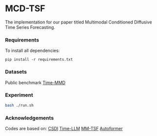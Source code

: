 # MCD-TSF
The implementation for our paper titled Multimodal Conditioned Diffusive Time Series Forecasting.
### Requirements
To install all dependencies:
```
pip install -r requirements.txt
```
### Datasets
Public benchmark [Time-MMD](https://github.com/adityalab/time-mmd)
### Experiment
```bash
bash ./run.sh 
```
### Acknowledgements
Codes are based on:
[CSDI](https://github.com/ermongroup/CSDI)
[Time-LLM](https://github.com/KimMeen/Time-LLM/tree/main)
[MM-TSF](https://github.com/adityalab/time-mmd)
[Autoformer](https://github.com/thuml/Autoformer)